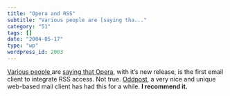 ```yaml
---
title: "Opera and RSS"
subtitle: "Various people are [saying tha..."
category: "51"
tags: []
date: "2004-05-17"
type: "wp"
wordpress_id: 2003
---
```

[Various people ](http://channels.lockergnome.com/rss/archives/software/010330.phtml)are [saying that Opera](http://www.usatoday.com/tech/news/2004-05-14-opera-rss_x.htm), with it’s new release, is the first email client to integrate RSS access. Not true. [Oddpost](http://www.oddpost.com/), a very nice and unique web-based mail client has had this for a while. **I recommend it.**